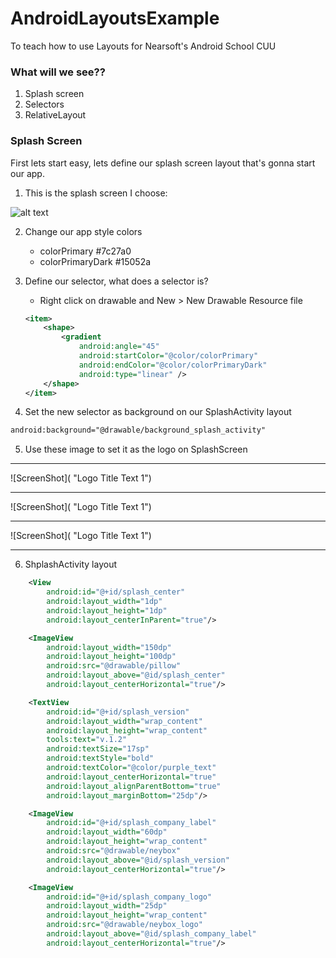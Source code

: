 # AndroidLayoutsExample
To teach how to use Layouts for Nearsoft's Android School CUU


### What will we see??

1. Splash screen
2. Selectors
2. RelativeLayout

### Splash Screen

First lets start easy, lets define our splash screen layout that's gonna start our app.

1. This is the splash screen I choose:

![alt text](https://s-media-cache-ak0.pinimg.com/236x/98/5b/ca/985bcaef215c825ff4e7730d5c6eeb88--pillows-splash-screen.jpg "Logo Title Text 1")

2. Change our app style colors
    - colorPrimary #7c27a0
    - colorPrimaryDark #15052a

3. Define our selector, what does a selector is?
    - Right click on drawable and New > New Drawable Resource file
    ```xml
    <item>
        <shape>
            <gradient
                android:angle="45"
                android:startColor="@color/colorPrimary"
                android:endColor="@color/colorPrimaryDark"
                android:type="linear" />
        </shape>
    </item>
    ```

4. Set the new selector as background on our SplashActivity layout
```xml
android:background="@drawable/background_splash_activity"
```

5. Use these image to set it as the logo on SplashScreen
----

![ScreenShot]( "Logo Title Text 1")

----

![ScreenShot]( "Logo Title Text 1")

----

![ScreenShot]( "Logo Title Text 1")

----
6. ShplashActivity layout
```xml
    <View
        android:id="@+id/splash_center"
        android:layout_width="1dp"
        android:layout_height="1dp"
        android:layout_centerInParent="true"/>

    <ImageView
        android:layout_width="150dp"
        android:layout_height="100dp"
        android:src="@drawable/pillow"
        android:layout_above="@id/splash_center"
        android:layout_centerHorizontal="true"/>

    <TextView
        android:id="@+id/splash_version"
        android:layout_width="wrap_content"
        android:layout_height="wrap_content"
        tools:text="v.1.2"
        android:textSize="17sp"
        android:textStyle="bold"
        android:textColor="@color/purple_text"
        android:layout_centerHorizontal="true"
        android:layout_alignParentBottom="true"
        android:layout_marginBottom="25dp"/>

    <ImageView
        android:id="@+id/splash_company_label"
        android:layout_width="60dp"
        android:layout_height="wrap_content"
        android:src="@drawable/neybox"
        android:layout_above="@id/splash_version"
        android:layout_centerHorizontal="true"/>

    <ImageView
        android:id="@+id/splash_company_logo"
        android:layout_width="25dp"
        android:layout_height="wrap_content"
        android:src="@drawable/neybox_logo"
        android:layout_above="@id/splash_company_label"
        android:layout_centerHorizontal="true"/>
```
